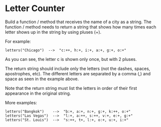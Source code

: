 # Letter Counter

Build a function / method that receives the name of a city as a string. The function / method needs to return a string that shows how many times each letter shows up in the string by using pluses (+).

For example:

`letters("Chicago")  -->  "c:++, h:+, i:+, a:+, g:+, o:+"`

As you can see, the letter c is shown only once, but with 2 pluses.

The return string should include only the letters (not the dashes, spaces, apostrophes, etc). The different letters are separated by a comma (,) and space as seen in the example above.

Note that the return string must list the letters in order of their first appearance in the original string.

More examples:

`letters("Bangkok")    -->  "b:+, a:+, n:+, g:+, k:++, o:+"`
`letters("Las Vegas")  -->  "l:+, a:++, s:++, v:+, e:+, g:+"`
`letters("St. Louis")  -->  "s:++, t+, l:+, o:+, u:+, i:+"`
